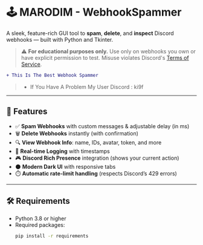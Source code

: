 # 🕹️ MARODIM - WebhookSpammer

A sleek, feature-rich GUI tool to **spam**, **delete**, and **inspect** Discord webhooks — built with Python and Tkinter.

> ⚠️ **For educational purposes only.** Use only on webhooks you own or have explicit permission to test. Misuse violates Discord's [Terms of Service](https://discord.com/terms).

```diff
+ This Is The Best Webhook Spammer
```
 > - If You Have A Problem My User Discord : ki9f

---

## 🌟 Features

- ✅ **Spam Webhooks** with custom messages & adjustable delay (in ms)  
- 🗑️ **Delete Webhooks** instantly (with confirmation)  
- 🔍 **View Webhook Info**: name, IDs, avatar, token, and more  
- 📜 **Real-time Logging** with timestamps  
- 🎮 **Discord Rich Presence** integration (shows your current action)  
- 🌑 **Modern Dark UI** with responsive tabs  
- ⏱️ **Automatic rate-limit handling** (respects Discord’s 429 errors)

---

## 🛠️ Requirements

- Python 3.8 or higher
- Required packages:
  ```bash
  pip install -r requirements


